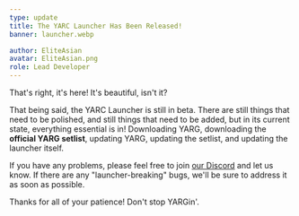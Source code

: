 ```yaml
---
type: update
title: The YARC Launcher Has Been Released!
banner: launcher.webp

author: EliteAsian
avatar: EliteAsian.png
role: Lead Developer
---
```


That's right, it's here! It's beautiful, isn't it?

That being said, the YARC Launcher is still in beta. There are still things that need to be polished, and still things that need to be added, but in its current state, everything essential is in! Downloading YARG, downloading the **official YARG setlist**, updating YARG, updating the setlist, and updating the launcher itself. 

If you have any problems, please feel free to join [our Discord](https://discord.gg/sqpu4R552r) and let us know. If there are any "launcher-breaking" bugs, we'll be sure to address it as soon as possible.

Thanks for all of your patience!
Don't stop YARGin'.